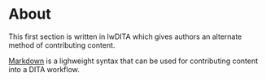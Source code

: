 # About

This first section is written in lwDITA which gives authors an alternate method of contributing content.

[Markdown](www.markdownguide.org) is a lighweight syntax that can be used for contributing content into a DITA workflow.